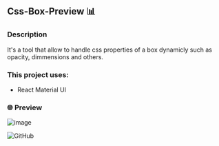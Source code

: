 ## Css-Box-Preview :bar_chart:

### Description

It's a tool that allow to handle css properties of a box dynamicly such as opacity, dimmensions and others.

### This project uses:

- React Material UI

### :globe_with_meridians: Preview 

![image](https://media.giphy.com/media/h1RDOmcuMTSQqlh1US/giphy.gif)

![GitHub](https://img.shields.io/github/license/mashape/apistatus)
